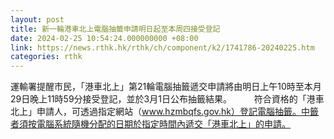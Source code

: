 ```yaml
---
layout: post
title: 新一輪港車北上電腦抽籤申請明日起至本周四接受登記
date: 2024-02-25 10:54:24.000000000 +08:00
link: https://news.rthk.hk/rthk/ch/component/k2/1741786-20240225.htm
categories: rthk
---
```


運輸署提醒市民，「港車北上」第21輪電腦抽籤遞交申請將由明日上午10時至本月29日晚上11時59分接受登記，並於3月1日公布抽籤結果。
　　 
符合資格的「港車北上」申請人，可透過指定網站（www.hzmbqfs.gov.hk）登記電腦抽籤。中籤者須按電腦系統隨機分配的日期於指定時間內遞交「港車北上」的申請。
